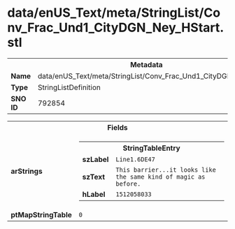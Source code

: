 <h1>data/enUS_Text/meta/StringList/Conv_Frac_Und1_CityDGN_Ney_HStart.stl</h1><table><tr><th colspan="100%">Metadata</th></tr><tr><td><b>Name</b></td><td>data/enUS_Text/meta/StringList/Conv_Frac_Und1_CityDGN_Ney_HStart.stl</td></tr><tr><td><b>Type</b></td><td>StringListDefinition</td></tr><tr><td><b>SNO ID</b></td><td>792854</td></tr></table>

<table><tr><th colspan="100%">Fields</th></tr><tr><td><b>arStrings</b></td><td><table><tr><th colspan="100%">StringTableEntry</th></tr><tr><td><b>szLabel</b></td><td><code>Line1.6DE47</code></td></tr><tr><td><b>szText</b></td><td><code>This barrier...it looks like the same kind of magic as before.</code></td></tr><tr><td><b>hLabel</b></td><td><code>1512058033</code></td></tr></table>


</td></tr><tr><td><b>ptMapStringTable</b></td><td><code>0</code></td></tr></table>

